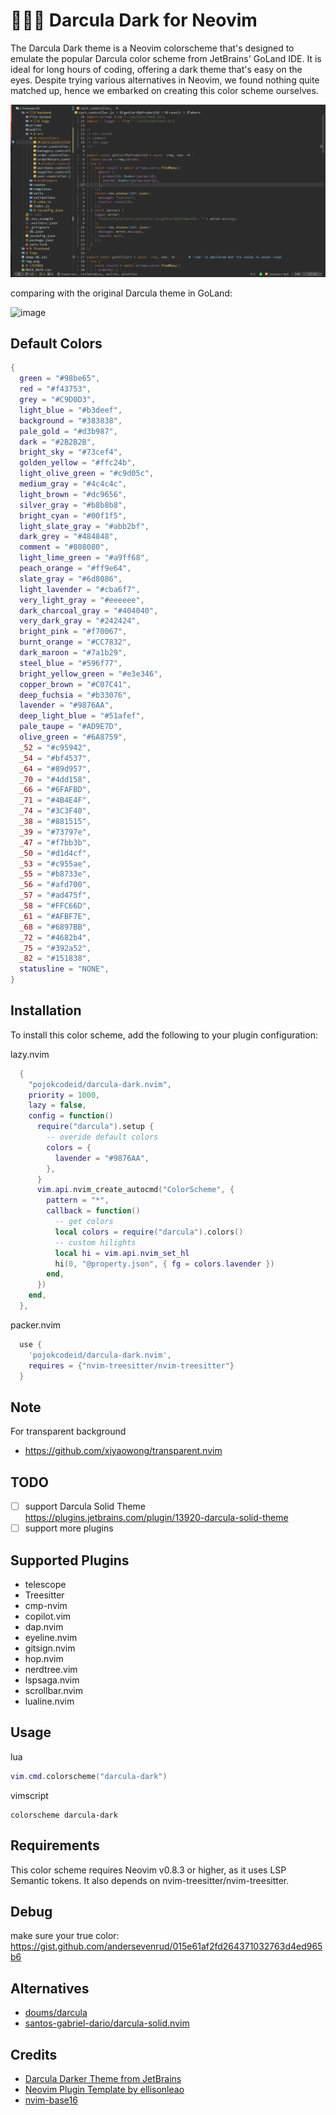 # 🧛🏻‍♂️ Darcula Dark for Neovim

The Darcula Dark theme is a Neovim colorscheme that's designed to emulate the popular Darcula color scheme from JetBrains' GoLand IDE. It is ideal for long hours of coding, offering a dark theme that's easy on the eyes. Despite trying various alternatives in Neovim, we found nothing quite matched up, hence we embarked on creating this color scheme ourselves.

![image](img/img.png)

comparing with the original Darcula theme in GoLand:

![image](https://github.com/xiantang/darcula-dark.nvim/blob/main/img/256969805-1d3f86f1-3692-4267-a113-56a76be67e99.png?raw=true)

## Default Colors

```lua
{
  green = "#98be65",
  red = "#f43753",
  grey = "#C9D0D3",
  light_blue = "#b3deef",
  background = "#383838",
  pale_gold = "#d3b987",
  dark = "#2B2B2B",
  bright_sky = "#73cef4",
  golden_yellow = "#ffc24b",
  light_olive_green = "#c9d05c",
  medium_gray = "#4c4c4c",
  light_brown = "#dc9656",
  silver_gray = "#b8b8b8",
  bright_cyan = "#00f1f5",
  light_slate_gray = "#abb2bf",
  dark_grey = "#484848",
  comment = "#808080",
  light_lime_green = "#a9ff68",
  peach_orange = "#ff9e64",
  slate_gray = "#6d8086",
  light_lavender = "#cba6f7",
  very_light_gray = "#eeeeee",
  dark_charcoal_gray = "#404040",
  very_dark_gray = "#242424",
  bright_pink = "#f70067",
  burnt_orange = "#CC7832",
  dark_maroon = "#7a1b29",
  steel_blue = "#596f77",
  bright_yellow_green = "#e3e346",
  copper_brown = "#C07C41",
  deep_fuchsia = "#b33076",
  lavender = "#9876AA",
  deep_light_blue = "#51afef",
  pale_taupe = "#AD9E7D",
  olive_green = "#6A8759",
  _52 = "#c95942",
  _54 = "#bf4537",
  _64 = "#89d957",
  _70 = "#4dd158",
  _66 = "#6FAFBD",
  _71 = "#4B4E4F",
  _74 = "#3C3F40",
  _38 = "#881515",
  _39 = "#73797e",
  _47 = "#f7bb3b",
  _50 = "#d1d4cf",
  _53 = "#c955ae",
  _55 = "#b8733e",
  _56 = "#afd700",
  _57 = "#ad475f",
  _58 = "#FFC66D",
  _61 = "#AFBF7E",
  _68 = "#6897BB",
  _72 = "#4682b4",
  _75 = "#392a52",
  _82 = "#151838",
  statusline = "NONE",
}
```

## Installation

To install this color scheme, add the following to your plugin configuration:

lazy.nvim

```lua
  {
    "pojokcodeid/darcula-dark.nvim",
    priority = 1000,
    lazy = false,
    config = function()
      require("darcula").setup {
        -- overide default colors
        colors = {
          lavender = "#9876AA",
        },
      }
      vim.api.nvim_create_autocmd("ColorScheme", {
        pattern = "*",
        callback = function()
          -- get colors
          local colors = require("darcula").colors()
          -- custom hilights
          local hi = vim.api.nvim_set_hl
          hi(0, "@property.json", { fg = colors.lavender })
        end,
      })
    end,
  },
```

packer.nvim

```lua
  use {
    'pojokcodeid/darcula-dark.nvim',
    requires = {"nvim-treesitter/nvim-treesitter"}
  }

```

## Note

For transparent background

- https://github.com/xiyaowong/transparent.nvim

## TODO

- [ ] support Darcula Solid Theme https://plugins.jetbrains.com/plugin/13920-darcula-solid-theme
- [ ] support more plugins

## Supported Plugins

- telescope
- Treesitter
- cmp-nvim
- copilot.vim
- dap.nvim
- eyeline.nvim
- gitsign.nvim
- hop.nvim
- nerdtree.vim
- lspsaga.nvim
- scrollbar.nvim
- lualine.nvim

## Usage

lua

```lua
vim.cmd.colorscheme("darcula-dark")

```

vimscript

```vimscript
colorscheme darcula-dark
```

## Requirements

This color scheme requires Neovim v0.8.3 or higher, as it uses LSP Semantic tokens. It also depends on nvim-treesitter/nvim-treesitter.

## Debug

make sure your true color: https://gist.github.com/andersevenrud/015e61af2fd264371032763d4ed965b6

## Alternatives

- [doums/darcula](https://github.com/doums/darcula)
- [santos-gabriel-dario/darcula-solid.nvim](https://github.com/santos-gabriel-dario/darcula-solid.nvim)

## Credits

- [Darcula Darker Theme from JetBrains](https://plugins.jetbrains.com/plugin/12692-darcula-darker-theme)
- [Neovim Plugin Template by ellisonleao](https://github.com/ellisonleao/nvim-plugin-template)
- [nvim-base16](https://github.com/RRethy/nvim-base16)
